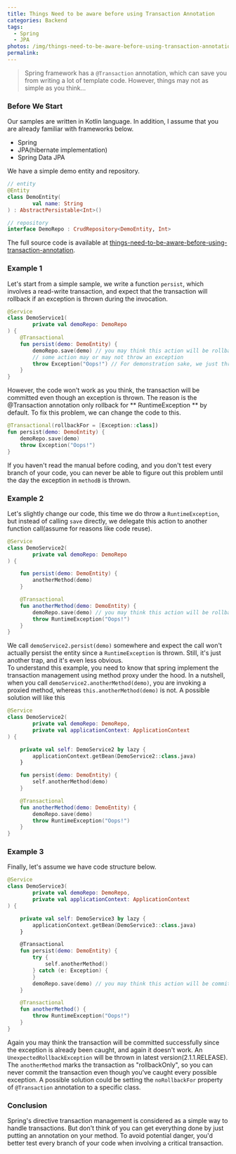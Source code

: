 ```yaml
---
title: Things Need to be aware before using Transaction Annotation
categories: Backend
tags:
  - Spring
  - JPA
photos: /img/things-need-to-be-aware-before-using-transaction-annotation
permalink:
---
```


> Spring framework has a `@Transaction` annotation, which can save you from writing a lot of template code. However, things may not as simple as you think...

### Before We Start
Our samples are written in Kotlin language. In addition, I assume that you are already familiar with frameworks below.
- Spring
- JPA(hibernate implementation)
- Spring Data JPA

We have a simple demo entity and repository.
```kotlin
// entity
@Entity
class DemoEntity(
        val name: String
) : AbstractPersistable<Int>()

// repository
interface DemoRepo : CrudRepository<DemoEntity, Int>
```
The full source code is available at [things-need-to-be-aware-before-using-transaction-annotation](https://github.com/noob9527/post-code/1-things-need-to-be-aware-before-using-transaction-annotation).

### Example 1
Let's start from a simple sample, we write a function `persist`, which involves a read-write transaction, and expect that the transaction will rollback if an exception is thrown during the invocation.
```kotlin
@Service
class DemoService1(
        private val demoRepo: DemoRepo
) {
    @Transactional
    fun persist(demo: DemoEntity) {
        demoRepo.save(demo) // you may think this action will be rollback
        // some action may or may not throw an exception
        throw Exception("Oops!") // For demonstration sake, we just throw an exception deliberately here
    }
}
```
However, the code won't work as you think, the transaction will be committed even though an exception is thrown. The reason is the @Transaction annotation only rollback for ** RuntimeException ** by default. To fix this problem, we can change the code to this.
```kotlin
@Transactional(rollbackFor = [Exception::class])
fun persist(demo: DemoEntity) {
    demoRepo.save(demo)
    throw Exception("Oops!")
}
```
If you haven't read the manual before coding, and you don't test every branch of your code, you can never be able to figure out this problem until the day the exception in `methodB` is thrown.

<!-- more -->

### Example 2
Let's slightly change our code, this time we do throw a `RuntimeException`, but instead of calling `save` directly, we delegate this action to another function call(assume for reasons like code reuse).
```kotlin
@Service
class DemoService2(
        private val demoRepo: DemoRepo
) {

    fun persist(demo: DemoEntity) {
        anotherMethod(demo)
    }

    @Transactional
    fun anotherMethod(demo: DemoEntity) {
        demoRepo.save(demo) // you may think this action will be rollback
        throw RuntimeException("Oops!")
    }
}
```
We call `demoService2.persist(demo)` somewhere and expect the call won't actually persist the entity since a `RuntimeException` is thrown. Still, it's just another trap, and it's even less obvious.\
To understand this example, you need to know that spring implement the transaction management using method proxy under the hood. In a nutshell, when you call `demoService2.anotherMethod(demo)`, you are invoking a proxied method, whereas `this.anotherMethod(demo)` is not. A possible solution will like this
```kotlin
@Service
class DemoService2(
        private val demoRepo: DemoRepo,
        private val applicationContext: ApplicationContext
) {

    private val self: DemoService2 by lazy {
        applicationContext.getBean(DemoService2::class.java)
    }

    fun persist(demo: DemoEntity) {
        self.anotherMethod(demo)
    }

    @Transactional
    fun anotherMethod(demo: DemoEntity) {
        demoRepo.save(demo)
        throw RuntimeException("Oops!")
    }
}
```

### Example 3
Finally, let's assume we have code structure below.
```kotlin
@Service
class DemoService3(
        private val demoRepo: DemoRepo,
        private val applicationContext: ApplicationContext
) {

    private val self: DemoService3 by lazy {
        applicationContext.getBean(DemoService3::class.java)
    }

    @Transactional
    fun persist(demo: DemoEntity) {
        try {
            self.anotherMethod()
        } catch (e: Exception) {
        }
        demoRepo.save(demo) // you may think this action will be committed
    }

    @Transactional
    fun anotherMethod() {
        throw RuntimeException("Oops!")
    }
}
```
Again you may think the transaction will be committed successfully since the exception is already been caught, and again it doesn't work. An `UnexpectedRollbackException` will be thrown in latest version(2.1.1.RELEASE). The `anotherMethod` marks the transaction as "rollbackOnly", so you can never commit the transaction even though you've caught every possible exception. A possible solution could be setting the `noRollbackFor` property of `@Transaction` annotation to a specific class.

### Conclusion
Spring's directive transaction management is considered as a simple way to handle transactions. But don't think of you can get everything done by just putting an annotation on your method. To avoid potential danger, you'd better test every branch of your code when involving a critical transaction.
